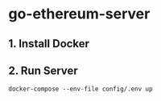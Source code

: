# go-ethereum-server

## 1. Install Docker
## 2. Run Server
```
docker-compose --env-file config/.env up
```
